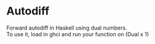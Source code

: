 # Autodiff
Forward autodiff in Haskell using dual numbers.  
To use it, load in ghci and run your function on (Dual x 1)
